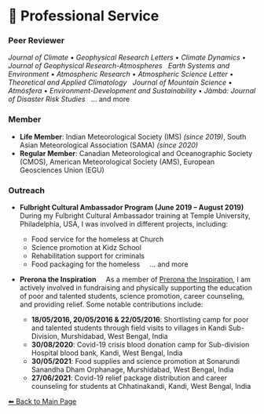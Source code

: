 # 🤝 Professional Service  

### **Peer Reviewer**  
*Journal of Climate* • *Geophysical Research Letters* • *Climate Dynamics* • *Journal of Geophysical Research-Atmospheres*  
*Earth Systems and Environment* • *Atmospheric Research* • *Atmospheric Science Letter* • *Theoretical and Applied Climatology*  
*Journal of Mountain Science* • *Atmósfera* • *Environment-Development and Sustainability* • *Jàmbá: Journal of Disaster Risk Studies*  
... and more  

### **Member**  
- **Life Member**: Indian Meteorological Society (IMS) *(since 2019)*, South Asian Meteorological Association (SAMA) *(since 2020)*  
- **Regular Member**: Canadian Meteorological and Oceanographic Society (CMOS), American Meteorological Society (AMS), European Geosciences Union (EGU)  

### **Outreach**  
- **Fulbright Cultural Ambassador Program (June 2019 – August 2019)**
  During my Fulbright Cultural Ambassador training at Temple University, Philadelphia, USA, I was involved in different projects, including:
  - Food service for the homeless at Church
  - Science promotion at Kidz School
  - Rehabilitation support for criminals
  - Food packaging for the homeless  
  ... and more 

- **Prerona the Inspiration**  
  As a member of [Prerona the Inspiration](http://www.preronaindia.org), I am actively involved in fundraising and physically supporting the education of poor and talented students, science promotion, career counseling, and providing relief. Some notable contributions include:
  - **18/05/2016, 20/05/2016 & 22/05/2016**: Shortlisting camp for poor and talented students through field visits to villages in Kandi Sub-Division, Murshidabad, West Bengal, India
  - **30/08/2020**: Covid-19 crisis blood donation camp for Sub-division Hospital blood bank, Kandi, West Bengal, India
  - **30/05/2021**: Food supplies and science promotion at Sonarundi Sanandha Dham Orphanage, Murshidabad, West Bengal, India
  - **27/06/2021**: Covid-19 relief package distribution and career counseling for students at Chhatinakandi, Kandi, West Bengal, India  



[⬅ Back to Main Page](./README.md)
